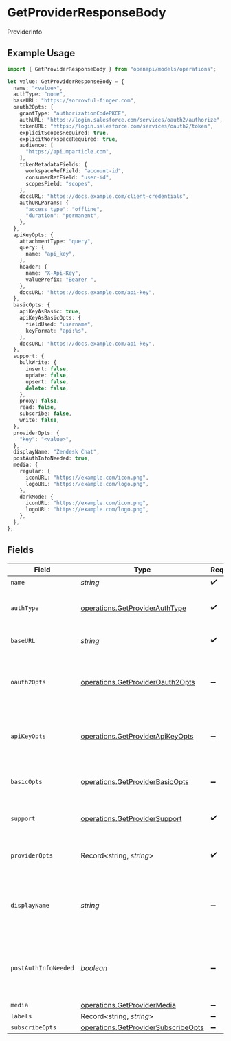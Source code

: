 # GetProviderResponseBody

ProviderInfo

## Example Usage

```typescript
import { GetProviderResponseBody } from "openapi/models/operations";

let value: GetProviderResponseBody = {
  name: "<value>",
  authType: "none",
  baseURL: "https://sorrowful-finger.com",
  oauth2Opts: {
    grantType: "authorizationCodePKCE",
    authURL: "https://login.salesforce.com/services/oauth2/authorize",
    tokenURL: "https://login.salesforce.com/services/oauth2/token",
    explicitScopesRequired: true,
    explicitWorkspaceRequired: true,
    audience: [
      "https://api.mparticle.com",
    ],
    tokenMetadataFields: {
      workspaceRefField: "account-id",
      consumerRefField: "user-id",
      scopesField: "scopes",
    },
    docsURL: "https://docs.example.com/client-credentials",
    authURLParams: {
      "access_type": "offline",
      "duration": "permanent",
    },
  },
  apiKeyOpts: {
    attachmentType: "query",
    query: {
      name: "api_key",
    },
    header: {
      name: "X-Api-Key",
      valuePrefix: "Bearer ",
    },
    docsURL: "https://docs.example.com/api-key",
  },
  basicOpts: {
    apiKeyAsBasic: true,
    apiKeyAsBasicOpts: {
      fieldUsed: "username",
      keyFormat: "api:%s",
    },
    docsURL: "https://docs.example.com/api-key",
  },
  support: {
    bulkWrite: {
      insert: false,
      update: false,
      upsert: false,
      delete: false,
    },
    proxy: false,
    read: false,
    subscribe: false,
    write: false,
  },
  providerOpts: {
    "key": "<value>",
  },
  displayName: "Zendesk Chat",
  postAuthInfoNeeded: true,
  media: {
    regular: {
      iconURL: "https://example.com/icon.png",
      logoURL: "https://example.com/logo.png",
    },
    darkMode: {
      iconURL: "https://example.com/icon.png",
      logoURL: "https://example.com/logo.png",
    },
  },
};
```

## Fields

| Field                                                                                      | Type                                                                                       | Required                                                                                   | Description                                                                                | Example                                                                                    |
| ------------------------------------------------------------------------------------------ | ------------------------------------------------------------------------------------------ | ------------------------------------------------------------------------------------------ | ------------------------------------------------------------------------------------------ | ------------------------------------------------------------------------------------------ |
| `name`                                                                                     | *string*                                                                                   | :heavy_check_mark:                                                                         | N/A                                                                                        |                                                                                            |
| `authType`                                                                                 | [operations.GetProviderAuthType](../../models/operations/getproviderauthtype.md)           | :heavy_check_mark:                                                                         | The type of authentication required by the provider.                                       |                                                                                            |
| `baseURL`                                                                                  | *string*                                                                                   | :heavy_check_mark:                                                                         | The base URL for making API requests.                                                      |                                                                                            |
| `oauth2Opts`                                                                               | [operations.GetProviderOauth2Opts](../../models/operations/getprovideroauth2opts.md)       | :heavy_minus_sign:                                                                         | Configuration for OAuth2.0. Must be provided if authType is oauth2.                        |                                                                                            |
| `apiKeyOpts`                                                                               | [operations.GetProviderApiKeyOpts](../../models/operations/getproviderapikeyopts.md)       | :heavy_minus_sign:                                                                         | Configuration for API key. Must be provided if authType is apiKey.                         |                                                                                            |
| `basicOpts`                                                                                | [operations.GetProviderBasicOpts](../../models/operations/getproviderbasicopts.md)         | :heavy_minus_sign:                                                                         | Configuration for Basic Auth. Optional.                                                    |                                                                                            |
| `support`                                                                                  | [operations.GetProviderSupport](../../models/operations/getprovidersupport.md)             | :heavy_check_mark:                                                                         | The supported features for the provider.                                                   |                                                                                            |
| `providerOpts`                                                                             | Record<string, *string*>                                                                   | :heavy_check_mark:                                                                         | Additional provider-specific metadata.                                                     |                                                                                            |
| `displayName`                                                                              | *string*                                                                                   | :heavy_minus_sign:                                                                         | The display name of the provider, if omitted, defaults to provider name.                   | Zendesk Chat                                                                               |
| `postAuthInfoNeeded`                                                                       | *boolean*                                                                                  | :heavy_minus_sign:                                                                         | If true, we require additional information after auth to start making requests.            | true                                                                                       |
| `media`                                                                                    | [operations.GetProviderMedia](../../models/operations/getprovidermedia.md)                 | :heavy_minus_sign:                                                                         | N/A                                                                                        |                                                                                            |
| `labels`                                                                                   | Record<string, *string*>                                                                   | :heavy_minus_sign:                                                                         | N/A                                                                                        |                                                                                            |
| `subscribeOpts`                                                                            | [operations.GetProviderSubscribeOpts](../../models/operations/getprovidersubscribeopts.md) | :heavy_minus_sign:                                                                         | N/A                                                                                        |                                                                                            |